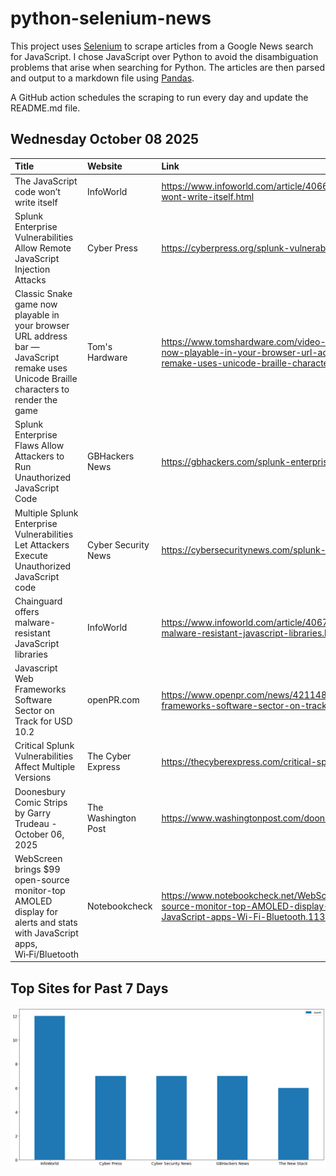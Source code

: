 # python-selenium-news

This project uses [Selenium](https://www.seleniumhq.org/) to scrape articles from a Google News search for JavaScript.
I chose JavaScript over Python to avoid the disambiguation problems that arise when searching for Python.
The articles are then parsed and output to a markdown file using [Pandas](https://pandas.pydata.org/).

A GitHub action schedules the scraping to run every day and update the README.md file.

## Wednesday October 08 2025


| Title                                                                                                                                  | Website             | Link                                                                                                                                                                          |
|:---------------------------------------------------------------------------------------------------------------------------------------|:--------------------|:------------------------------------------------------------------------------------------------------------------------------------------------------------------------------|
| The JavaScript code won’t write itself                                                                                                 | InfoWorld           | https://www.infoworld.com/article/4066594/the-javascript-code-wont-write-itself.html                                                                                          |
| Splunk Enterprise Vulnerabilities Allow Remote JavaScript Injection Attacks                                                            | Cyber Press         | https://cyberpress.org/splunk-vulnerabilities/                                                                                                                                |
| Classic Snake game now playable in your browser URL address bar — JavaScript remake uses Unicode Braille characters to render the game | Tom's Hardware      | https://www.tomshardware.com/video-games/classic-snake-game-now-playable-in-your-browser-url-address-bar-javascript-remake-uses-unicode-braille-characters-to-render-the-game |
| Splunk Enterprise Flaws Allow Attackers to Run Unauthorized JavaScript Code                                                            | GBHackers News      | https://gbhackers.com/splunk-enterprise-flaws/                                                                                                                                |
| Multiple Splunk Enterprise Vulnerabilities Let Attackers Execute Unauthorized JavaScript code                                          | Cyber Security News | https://cybersecuritynews.com/splunk-enterprise-vulnerabilities/                                                                                                              |
| Chainguard offers malware-resistant JavaScript libraries                                                                               | InfoWorld           | https://www.infoworld.com/article/4067437/chainguard-offers-malware-resistant-javascript-libraries.html                                                                       |
| Javascript Web Frameworks Software Sector on Track for USD 10.2                                                                        | openPR.com          | https://www.openpr.com/news/4211487/javascript-web-frameworks-software-sector-on-track-for-usd-10-2                                                                           |
| Critical Splunk Vulnerabilities Affect Multiple Versions                                                                               | The Cyber Express   | https://thecyberexpress.com/critical-splunk-vulnerabilities/                                                                                                                  |
| Doonesbury Comic Strips by Garry Trudeau - October 06, 2025                                                                            | The Washington Post | https://www.washingtonpost.com/doonesbury/strip/archive/2025/10/6                                                                                                             |
| WebScreen brings $99 open-source monitor-top AMOLED display for alerts and stats with JavaScript apps, Wi‑Fi/Bluetooth                 | Notebookcheck       | https://www.notebookcheck.net/WebScreen-brings-99-open-source-monitor-top-AMOLED-display-for-alerts-and-stats-with-JavaScript-apps-Wi-Fi-Bluetooth.1132411.0.html             |
## Top Sites for Past 7 Days

![Graph of Top Sites](https://raw.githubusercontent.com/dan-mba/python-selenium-news/main/last-week.png)
